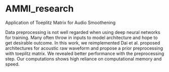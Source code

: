 # AMMI_research
Application of Toeplitz Matrix for Audio Smoothening


Data preprocessing is not well regarded when using deep neural networks for
training. Many often throw in inputs to model architecture and hope to get desirable
outcome. In this work, we reimplemented Dai et al. proposed architectures for
acoustic raw waveform and propose a prior preprocessing with toeplitz matrix. We
revealed better performance with the preprocessing step. Our computations shows
high reliance on computational memory and speed.
